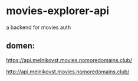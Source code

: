 # movies-explorer-api
a backend for movies auth

## domen:
https://api.melnikovst.movies.nomoredomains.club/

http://api.melnikovst.movies.nomoredomains.club/
